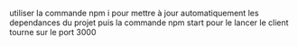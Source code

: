 utiliser la commande npm i pour mettre à jour automatiquement les dependances du projet
puis la commande npm start pour le lancer 
le client tourne sur le port 3000